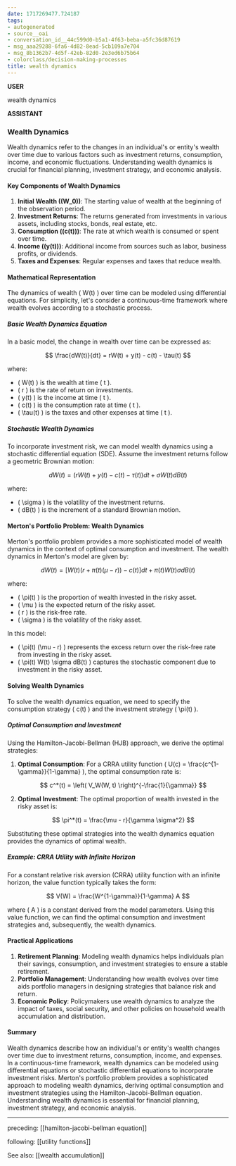 ```yaml
---
date: 1717269477.724187
tags:
- autogenerated
- source__oai
- conversation_id__44c599d0-b5a1-4f63-beba-a5fc36d87619
- msg_aaa29288-6fa6-4d82-8ead-5cb109a7e704
- msg_8b1362b7-4d5f-42eb-82d0-2e3ed6b75b64
- colorclass/decision-making-processes
title: wealth dynamics
---
```


**USER**

wealth dynamics


**ASSISTANT**

### Wealth Dynamics

Wealth dynamics refer to the changes in an individual's or entity's wealth over time due to various factors such as investment returns, consumption, income, and economic fluctuations. Understanding wealth dynamics is crucial for financial planning, investment strategy, and economic analysis.

#### Key Components of Wealth Dynamics

1. **Initial Wealth (\(W_0\))**: The starting value of wealth at the beginning of the observation period.
2. **Investment Returns**: The returns generated from investments in various assets, including stocks, bonds, real estate, etc.
3. **Consumption (\(c(t)\))**: The rate at which wealth is consumed or spent over time.
4. **Income (\(y(t)\))**: Additional income from sources such as labor, business profits, or dividends.
5. **Taxes and Expenses**: Regular expenses and taxes that reduce wealth.

#### Mathematical Representation

The dynamics of wealth \( W(t) \) over time can be modeled using differential equations. For simplicity, let's consider a continuous-time framework where wealth evolves according to a stochastic process.

##### Basic Wealth Dynamics Equation

In a basic model, the change in wealth over time can be expressed as:

$$ \frac{dW(t)}{dt} = rW(t) + y(t) - c(t) - \tau(t) $$

where:
- \( W(t) \) is the wealth at time \( t \).
- \( r \) is the rate of return on investments.
- \( y(t) \) is the income at time \( t \).
- \( c(t) \) is the consumption rate at time \( t \).
- \( \tau(t) \) is the taxes and other expenses at time \( t \).

##### Stochastic Wealth Dynamics

To incorporate investment risk, we can model wealth dynamics using a stochastic differential equation (SDE). Assume the investment returns follow a geometric Brownian motion:

$$ dW(t) = (rW(t) + y(t) - c(t) - \tau(t)) dt + \sigma W(t) dB(t) $$

where:
- \( \sigma \) is the volatility of the investment returns.
- \( dB(t) \) is the increment of a standard Brownian motion.

#### Merton's Portfolio Problem: Wealth Dynamics

Merton's portfolio problem provides a more sophisticated model of wealth dynamics in the context of optimal consumption and investment. The wealth dynamics in Merton's model are given by:

$$ dW(t) = \left[ W(t) (r + \pi(t) (\mu - r)) - c(t) \right] dt + \pi(t) W(t) \sigma dB(t) $$

where:
- \( \pi(t) \) is the proportion of wealth invested in the risky asset.
- \( \mu \) is the expected return of the risky asset.
- \( r \) is the risk-free rate.
- \( \sigma \) is the volatility of the risky asset.

In this model:
- \( \pi(t) (\mu - r) \) represents the excess return over the risk-free rate from investing in the risky asset.
- \( \pi(t) W(t) \sigma dB(t) \) captures the stochastic component due to investment in the risky asset.

#### Solving Wealth Dynamics

To solve the wealth dynamics equation, we need to specify the consumption strategy \( c(t) \) and the investment strategy \( \pi(t) \).

##### Optimal Consumption and Investment

Using the Hamilton-Jacobi-Bellman (HJB) approach, we derive the optimal strategies:

1. **Optimal Consumption**: For a CRRA utility function \( U(c) = \frac{c^{1-\gamma}}{1-\gamma} \), the optimal consumption rate is:

   $$ c^*(t) = \left( V_W(W, t) \right)^{-\frac{1}{\gamma}} $$

2. **Optimal Investment**: The optimal proportion of wealth invested in the risky asset is:

   $$ \pi^*(t) = \frac{\mu - r}{\gamma \sigma^2} $$

Substituting these optimal strategies into the wealth dynamics equation provides the dynamics of optimal wealth.

##### Example: CRRA Utility with Infinite Horizon

For a constant relative risk aversion (CRRA) utility function with an infinite horizon, the value function typically takes the form:

$$ V(W) = \frac{W^{1-\gamma}}{1-\gamma} A $$

where \( A \) is a constant derived from the model parameters. Using this value function, we can find the optimal consumption and investment strategies and, subsequently, the wealth dynamics.

#### Practical Applications

1. **Retirement Planning**: Modeling wealth dynamics helps individuals plan their savings, consumption, and investment strategies to ensure a stable retirement.
2. **Portfolio Management**: Understanding how wealth evolves over time aids portfolio managers in designing strategies that balance risk and return.
3. **Economic Policy**: Policymakers use wealth dynamics to analyze the impact of taxes, social security, and other policies on household wealth accumulation and distribution.

#### Summary

Wealth dynamics describe how an individual's or entity's wealth changes over time due to investment returns, consumption, income, and expenses. In a continuous-time framework, wealth dynamics can be modeled using differential equations or stochastic differential equations to incorporate investment risks. Merton's portfolio problem provides a sophisticated approach to modeling wealth dynamics, deriving optimal consumption and investment strategies using the Hamilton-Jacobi-Bellman equation. Understanding wealth dynamics is essential for financial planning, investment strategy, and economic analysis.


---

preceding: [[hamilton-jacobi-bellman equation]]  


following: [[utility functions]]

See also: [[wealth accumulation]]
